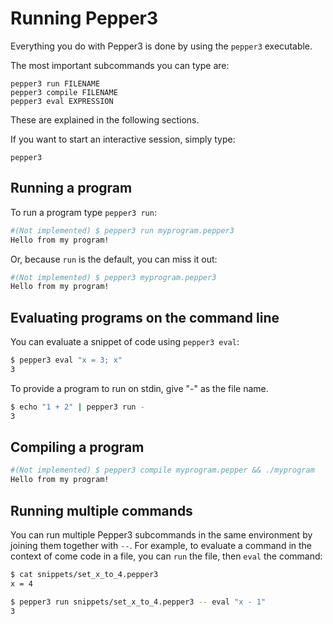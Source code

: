 # Running Pepper3

Everything you do with Pepper3 is done by using the `pepper3` executable.

The most important subcommands you can type are:

```
pepper3 run FILENAME
pepper3 compile FILENAME
pepper3 eval EXPRESSION
```

These are explained in the following sections.

If you want to start an interactive session, simply type:

```
pepper3
```

## Running a program

To run a program type `pepper3 run`:

```bash
#(Not implemented) $ pepper3 run myprogram.pepper3
Hello from my program!
```

Or, because `run` is the default, you can miss it out:

```bash
#(Not implemented) $ pepper3 myprogram.pepper3
Hello from my program!
```

## Evaluating programs on the command line

You can evaluate a snippet of code using `pepper3 eval`:

```bash
$ pepper3 eval "x = 3; x"
3
```

To provide a program to run on stdin, give "-" as the file name.

```bash
$ echo "1 + 2" | pepper3 run -
3
```

## Compiling a program

```bash
#(Not implemented) $ pepper3 compile myprogram.pepper && ./myprogram
Hello from my program!
```

## Running multiple commands

You can run multiple Pepper3 subcommands in the same environment by joining
them together with `--`.  For example, to evaluate a command in the context
of come code in a file, you can `run` the file, then `eval` the command:

```bash
$ cat snippets/set_x_to_4.pepper3
x = 4
```

```bash
$ pepper3 run snippets/set_x_to_4.pepper3 -- eval "x - 1"
3
```
